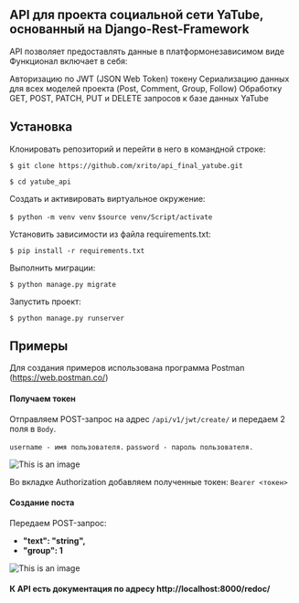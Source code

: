 ## API для проекта социальной сети YaTube, основанный на Django-Rest-Framework

API позволяет предоставлять данные в платформонезависимом виде
Функционал включает в себя:

Авторизацию по JWT (JSON Web Token) токену
Сериализацию данных для всех моделей проекта (Post, Comment, Group, Follow)
Обработку GET, POST, PATCH, PUT и DELETE запросов к базе данных YaTube


## Установка 
Клонировать репозиторий и перейти в него в командной строке:

```$ git clone https://github.com/xrito/api_final_yatube.git```

```$ cd yatube_api```

 Cоздать и активировать виртуальное окружение:
 
 ```$ python -m venv venv```
  ```$source venv/Script/activate```
  
 Установить зависимости из файла requirements.txt:

```$ pip install -r requirements.txt```

Выполнить миграции:

```$ python manage.py migrate```

Запустить проект:

```$ python manage.py runserver```

## Примеры
Для создания примеров использована программа Postman (https://web.postman.co/)
#### Получаем токен

Отправляем POST-запрос на адрес ```/api/v1/jwt/create/``` и передаем 2 поля в `Body`. 

`username - имя пользователя.`
`password - пароль пользователя.`

![This is an image](https://i.ibb.co/JQS4pSJ/2021-11-25-14-21-23.png)

Во вкладке Authorization добавляем полученные токен: `Bearer <токен>`

#### Создание поста

Передаем POST-запрос:

* __"text": "string",__
* __"group": 1__

![This is an image](https://i.ibb.co/dM3YX3M/2021-11-25-14-34-52.png)

#### К API есть документация по адресу http://localhost:8000/redoc/

